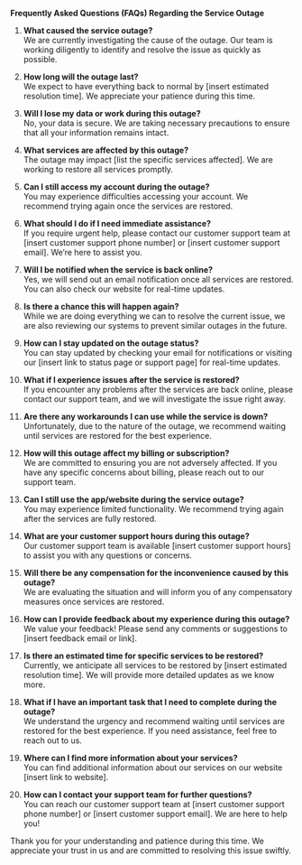 **Frequently Asked Questions (FAQs) Regarding the Service Outage**

1. **What caused the service outage?**  
   We are currently investigating the cause of the outage. Our team is working diligently to identify and resolve the issue as quickly as possible.

2. **How long will the outage last?**  
   We expect to have everything back to normal by [insert estimated resolution time]. We appreciate your patience during this time.

3. **Will I lose my data or work during this outage?**  
   No, your data is secure. We are taking necessary precautions to ensure that all your information remains intact.

4. **What services are affected by this outage?**  
   The outage may impact [list the specific services affected]. We are working to restore all services promptly.

5. **Can I still access my account during the outage?**  
   You may experience difficulties accessing your account. We recommend trying again once the services are restored.

6. **What should I do if I need immediate assistance?**  
   If you require urgent help, please contact our customer support team at [insert customer support phone number] or [insert customer support email]. We’re here to assist you.

7. **Will I be notified when the service is back online?**  
   Yes, we will send out an email notification once all services are restored. You can also check our website for real-time updates.

8. **Is there a chance this will happen again?**  
   While we are doing everything we can to resolve the current issue, we are also reviewing our systems to prevent similar outages in the future.

9. **How can I stay updated on the outage status?**  
   You can stay updated by checking your email for notifications or visiting our [insert link to status page or support page] for real-time updates.

10. **What if I experience issues after the service is restored?**  
    If you encounter any problems after the services are back online, please contact our support team, and we will investigate the issue right away.

11. **Are there any workarounds I can use while the service is down?**  
    Unfortunately, due to the nature of the outage, we recommend waiting until services are restored for the best experience.

12. **How will this outage affect my billing or subscription?**  
    We are committed to ensuring you are not adversely affected. If you have any specific concerns about billing, please reach out to our support team.

13. **Can I still use the app/website during the service outage?**  
    You may experience limited functionality. We recommend trying again after the services are fully restored.

14. **What are your customer support hours during this outage?**  
    Our customer support team is available [insert customer support hours] to assist you with any questions or concerns.

15. **Will there be any compensation for the inconvenience caused by this outage?**  
    We are evaluating the situation and will inform you of any compensatory measures once services are restored.

16. **How can I provide feedback about my experience during this outage?**  
    We value your feedback! Please send any comments or suggestions to [insert feedback email or link].

17. **Is there an estimated time for specific services to be restored?**  
    Currently, we anticipate all services to be restored by [insert estimated resolution time]. We will provide more detailed updates as we know more.

18. **What if I have an important task that I need to complete during the outage?**  
    We understand the urgency and recommend waiting until services are restored for the best experience. If you need assistance, feel free to reach out to us.

19. **Where can I find more information about your services?**  
    You can find additional information about our services on our website [insert link to website].

20. **How can I contact your support team for further questions?**  
    You can reach our customer support team at [insert customer support phone number] or [insert customer support email]. We are here to help you!

Thank you for your understanding and patience during this time. We appreciate your trust in us and are committed to resolving this issue swiftly.